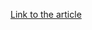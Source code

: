 [Link to the article](https://www.fireeye.com/blog/threat-research/2016/11/fireeye_respondsto.html)

